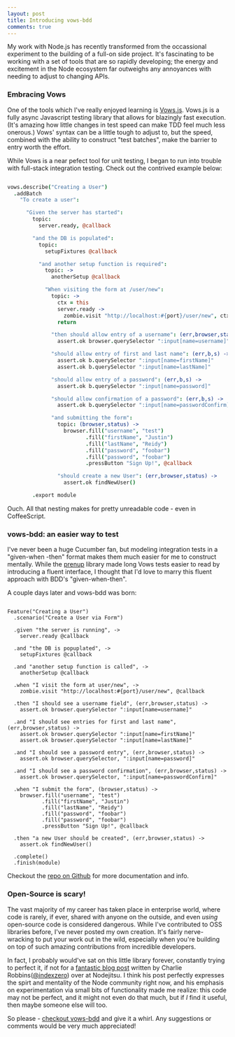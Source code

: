 ```yaml
---
layout: post
title: Introducing vows-bdd
comments: true
---
```


My work with Node.js has recently transformed from the occassional experiment to
the building of a full-on side project. It's fascinating to be working with a set
of tools that are so rapidly developing; the energy and excitement in the Node
ecosystem far outweighs any annoyances with needing to adjust to changing APIs.

### Embracing Vows

One of the tools which I've really enjoyed learning is [Vows.js](http://vowsjs.org).
Vows.js is a fully async Javascript testing library that allows for blazingly fast
execution. (It's amazing how little changes in test speed can make TDD feel
much less onerous.)  Vows' syntax can be a little tough to adjust to, but the speed,
combined with the ability to construct "test batches", make the barrier to entry
worth the effort.

While Vows is a near pefect tool for unit testing, I began to run into trouble with
full-stack integration testing. Check out the contrived example below:

``` coffeescript

vows.describe("Creating a User")
  .addBatch
    "To create a user":

      "Given the server has started":
        topic:
          server.ready, @callback

        "and the DB is populated":
          topic:
            setupFixtures @callback

          "and another setup function is required":
            topic: ->
              anotherSetup @callback

            "When visiting the form at /user/new":
              topic: ->
                ctx = this
                server.ready ->
                  zombie.visit "http://localhost:#{port}/user/new", ctx.callback
                return

              "then should allow entry of a username": (err,browser,status) ->
                assert.ok browser.querySelector ":input[name=username]"

              "should allow entry of first and last name": (err,b,s) ->
                assert.ok b.querySelector ":input[name=firstName]"
                assert.ok b.querySelector ":input[name=lastName]"

              "should allow entry of a password": (err,b,s) ->
                assert.ok b.querySelector ":input[name=password]"

              "should allow confirmation of a password": (err,b,s) ->
                assert.ok b.querySelector ":input[name=passwordConfirm]"

              "and submitting the form":
                topic: (browser,status) ->
                  browser.fill("username", "test")
                         .fill("firstName", "Justin")
                         .fill("lastName", "Reidy")
                         .fill("password", "foobar")
                         .fill("password", "foobar")
                         .pressButton "Sign Up!", @callback

                "should create a new User": (err,browser,status) ->
                  assert.ok findNewUser()

        .export module

```

Ouch. All that nesting makes for pretty unreadable code - even in CoffeeScript.

### vows-bdd: an easier way to test 

I've never been a huge Cucumber fan, but modeling integration tests in a "given-when
-then" format makes them much easier for me to construct mentally. While the 
[prenup](https://github.com/jadell/prenup) library made long Vows tests easier to read by introducing a 
fluent interface, I thought that I'd love to marry this fluent approach with BDD's
"given-when-then". 

A couple days later and vows-bdd was born: 

```

Feature("Creating a User")
  .scenario("Create a User via Form")

  .given "the server is running", ->
    server.ready @callback

  .and "the DB is popuplated", ->
    setupFixtures @callback

  .and "another setup function is called", ->
    anotherSetup @callback

  .when "I visit the form at user/new", ->
    zombie.visit "http://localhost:#{port}/user/new", @callback

  .then "I should see a username field", (err,browser,status) ->
    assert.ok browser.querySelector ":input[name=username]"

  .and "I should see entries for first and last name", (err,browser,status) ->
    assert.ok browser.querySelector ":input[name=firstName]"
    assert.ok browser.querySelector ":input[name=lastName]"

  .and "I should see a password entry", (err,browser,status) ->
    assert.ok browser.querySelector, ":input[name=password]"

  .and "I should see a password confirmation", (err,browser,status) ->
    assert.ok browser.querySelector, ":input[name=passwordConfirm]"

  .when "I submit the form", (browser,status) ->
    browser.fill("username", "test")
           .fill("firstName", "Justin")
           .fill("lastName", "Reidy")
           .fill("password", "foobar")
           .fill("password", "foobar")
           .pressButton "Sign Up!", @callback

  .then "a new User should be created", (err,browser,status) ->
    assert.ok findNewUser()

  .complete()
  .finish(module)

```

Checkout the [repo on Github](https://github.com/jmreidy/vows-bdd)
for more documentation and info.

### Open-Source is scary!

The vast majority of my career has taken place in enterprise world, where code is
rarely, if ever, shared with anyone on the outside, and even *using* open-source
code is considered dangerous. While I've contributed to OSS libraries
before, I've never posted my own creation. It's fairly nerve-wracking to put your
work out in the wild, especially when you're building on top of such amazing
contributions from incredible developers.

In fact, I probably would've sat on this little library forever, constantly trying
to perfect it, if not for a 
[fantastic blog post](http://blog.nodejitsu.com/the-nodejs-philosophy)
written by Charlie Robbins([@indexzero](http://twitter.com/indexzero))
over at Nodejitsu. I think his post perfectly expresses the spirt and mentality 
of the Node community right now, 
and his emphasis on experimentation via small bits of functionality made me realize:
this code may not be perfect, and it might not even do that much, but if *I* find it
useful, then maybe someone else will too.

So please - [checkout vows-bdd](https://github.com/jmreidy/vows-bdd) and give it a whirl. 
Any suggestions or comments would be very much appreciated!



